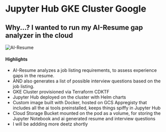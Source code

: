 # Jupyter Hub GKE Cluster Google
## Why...? I wanted to run my AI-Resume gap analyzer in the cloud

![AI-Resume](https://raw.githubusercontent.com/fredmerlo/jupyterhub/main/ai-resume.gif)

#### Highlights
- AI-Resume analyzes a job listing requirements, to assess experience gaps in the resume.
- AND also generates a list of possible interview questions based on the job listing.
- GKE Cluster provisioned via Terraform CDKTF
- Jupyter Hub deployed on the cluster with Helm charts
- Custom image built with Docker, hosted on GCS Appregisty that includes all the ai tools preinstalled, keeps things spiffy in Jupyter Hub
- Cloud Storage Bucket mounted on the pod as a volume, for storing the Jupyter Notebook and ai generated resume and interview questions
- I will be addding more deetz shortly
